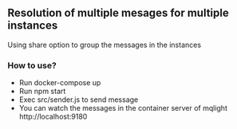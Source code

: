 ## Resolution of multiple mesages for multiple instances

Using share option to group the messages in the instances

### How to use?

- Run docker-compose up
- Run npm start
- Exec src/sender.js to send message
- You can watch the messages in the container server of mqlight http://localhost:9180